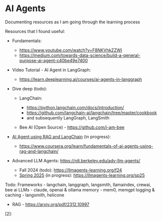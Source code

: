 # AI Agents

Documenting resources as I am going through the learning process

Resources that I found useful:

- Fundamentals: 
  - https://www.youtube.com/watch?v=F8NKVhkZZWI
  - https://medium.com/towards-data-science/build-a-general-purpose-ai-agent-c40be49e7400

- Video Tutorial - AI Agent in LangGraph:
  - https://learn.deeplearning.ai/courses/ai-agents-in-langgraph

- Dive deep (todo):
  - LangChain: 
    - https://python.langchain.com/docs/introduction/
    - https://github.com/langchain-ai/langchain/tree/master/cookbook
    - and subsequently LangGraph, LangSmith

  - Bee AI (Open Source) - https://github.com/i-am-bee

- [AI Agent using RAG and LangChain](1) (in progress):
  - https://www.coursera.org/learn/fundamentals-of-ai-agents-using-rag-and-langchain/

- Advanced LLM Agents: https://rdi.berkeley.edu/adv-llm-agents/
  - Fall 2024 (todo): https://llmagents-learning.org/f24
  - [Spring 2025](2) (in progress): https://llmagents-learning.org/sp25



Todo:
Frameworks - langchain, langgraph, langsmith, llamaindex, crewai, bee ai
LLMs - claude, openai & ollama
memory - mem0, memgpt
logging & caching - langsmith, helicone


- RAG - https://arxiv.org/pdf/2312.10997


[1]: https://github.com/suvasishm/my_courses/tree/main/rag
[2]: 
